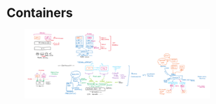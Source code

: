 # Containers

<figure><img src="../.gitbook/assets/image (41).png" alt=""><figcaption></figcaption></figure>


